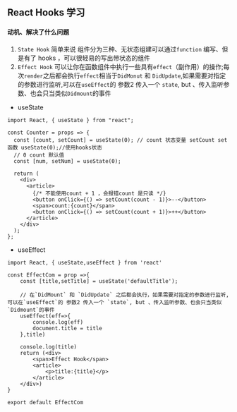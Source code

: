 ## React Hooks 学习

#### 动机、解决了什么问题

1. `State Hook` 简单来说 组件分为三种、无状态组建可以通过`function` 编写、但是有了 hooks ，可以很轻易的写出带状态的组件
2. `Effect Hook` 可以让你在函数组件中执行一些具有`effect`（副作用）的操作;每次`render`之后都会执行`effect`相当于`DidMonut` 和 `DidUpdate`,如果需要对指定的参数进行监听,可以在`useEffect`的 参数2 传入一个 `state`, but 、传入监听参数、也会只当类似`Didmount`的事件

- useState

```
import React, { useState } from "react";

const Counter = props => {
  const [count, setCount] = useState(0); // count 状态变量 setCount set函数 useState(0);//使用hooks状态 
  // 0 count 默认值
  const [num, setNum] = useState(0);

  return (
    <div>
      <article>
        {/* 不能使用count + 1 ，会报错count 是只读 */}
        <button onClick={() => setCount(count - 1)}>--</button>
        <span>count:{count}</span>
        <button onClick={() => setCount(count + 1)}>++</button>
      </article>
    </div>
  );
};
```

- useEffect

```
import React, { useState,useEffect } from 'react'

const EffectCom = prop =>{
    const [title,setTitle] = useState('defaultTitle');

    // 在`DidMount` 和 `DidUpdate` 之后都会执行，如果需要对指定的参数进行监听,可以在`useEffect`的 参数2 传入一个 `state`, but 、传入监听参数、也会只当类似`Didmount`的事件
    useEffect(eff=>{
        console.log(eff)
        document.title = title
    },title)

    console.log(title)
    return (<div>
        <span>Effect Hook</span>
        <article>
            <p>title:{title}</p>
        </article>
    </div>)
}

export default EffectCom
```